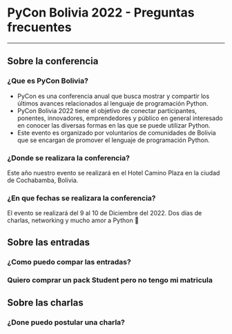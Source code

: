 # PyCon Bolivia 2022 - Preguntas frecuentes 
---

## Sobre la conferencia

### ¿Que es PyCon Bolivia?
* PyCon es una conferencia anual que busca mostrar y compartir los últimos avances relacionados al lenguaje de programación Python.
* PyCon Bolivia 2022 tiene el objetivo de conectar participantes, ponentes, innovadores, emprendedores y público en general interesado en conocer las diversas formas en las que se puede utilizar Python.
* Este evento es organizado por voluntarios de comunidades de Bolivia que se encargan de promover el lenguaje de programación Python. 

### ¿Donde se realizara la conferencia?
Este año nuestro evento se realizará en el Hotel Camino Plaza en la ciudad de Cochabamba, Bolivia.

### ¿En que fechas se realizara la conferencia?

El evento se realizará del 9 al 10 de Diciembre del 2022. Dos días de charlas, networking y mucho amor a Python :snake:

## Sobre las entradas

### ¿Como puedo compar las entradas?

### Quiero comprar un pack Student pero no tengo mi matricula

## Sobre las charlas

### ¿Done puedo postular una charla?

